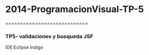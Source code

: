 <h1>2014-ProgramacionVisual-TP-5</h1>
============================

<h3>TP5- validaciones y busqueda JSF</h3>
	IDE:Eclipse Indigo
